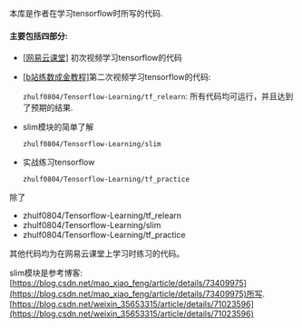 本库是作者在学习tensorflow时所写的代码.

#### 主要包括四部分:

+ [[网易云课堂]](https://study.163.com/course/introduction/1003606092.htm) 初次视频学习tensorflow的代码

+ [[b站练数成金教程]](https://www.bilibili.com/video/av20542427?from=search&seid=6673995364884233622)第二次视频学习tensorflow的代码: 

	`zhulf0804/Tensorflow-Learning/tf_relearn`: 所有代码均可运行，并且达到了预期的结果.
	
+ slim模块的简单了解
	
	`zhulf0804/Tensorflow-Learning/slim`

+ 实战练习tensorflow

    `zhulf0804/Tensorflow-Learning/tf_practice`

除了

+ zhulf0804/Tensorflow-Learning/tf_relearn
+ zhulf0804/Tensorflow-Learning/slim
+ zhulf0804/Tensorflow-Learning/tf_practice

其他代码均为在网易云课堂上学习时练习的代码。


slim模块是参考博客:
[https://blog.csdn.net/mao_xiao_feng/article/details/73409975](https://blog.csdn.net/mao_xiao_feng/article/details/73409975)所写.
[https://blog.csdn.net/weixin_35653315/article/details/71023596](https://blog.csdn.net/weixin_35653315/article/details/71023596)
